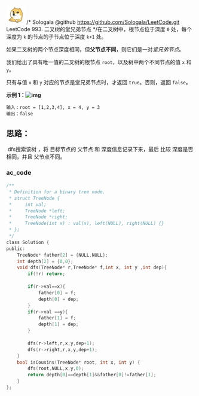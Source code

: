 ![](https://github.com/Sologala/SomeThings/blob/master/face.jpg?raw=true)
/*
    Sologala   @github    https://github.com/Sologala/LeetCode.git
    LeetCode   993. 二叉树的堂兄弟节点
*/在二叉树中，根节点位于深度 `0` 处，每个深度为 `k` 的节点的子节点位于深度 `k+1` 处。

如果二叉树的两个节点深度相同，但**父节点不同**，则它们是一对*堂兄弟节点*。

我们给出了具有唯一值的二叉树的根节点 `root`，以及树中两个不同节点的值 `x` 和 `y`。

只有与值 `x` 和 `y` 对应的节点是堂兄弟节点时，才返回 `true`。否则，返回 `false`。

 

**示例 1：![img](https://assets.leetcode-cn.com/aliyun-lc-upload/uploads/2019/02/16/q1248-01.png)**

```
输入：root = [1,2,3,4], x = 4, y = 3
输出：false
```

## **思路：**

​	dfs搜索该树 ，将 目标节点的 父节点 和 深度信息记录下来，最后 比较 深度是否相同，并且 父节点不同。

### **ac_code**
```c
/**
 * Definition for a binary tree node.
 * struct TreeNode {
 *     int val;
 *     TreeNode *left;
 *     TreeNode *right;
 *     TreeNode(int x) : val(x), left(NULL), right(NULL) {}
 * };
 */
class Solution {
public:
    TreeNode* father[2] = {NULL,NULL};
    int depth[2] = {0,0};
    void dfs(TreeNode* r,TreeNode* f,int x, int y ,int dep){
        if(!r) return;
        
        if(r->val==x){
            father[0] = f;
            depth[0] = dep;
        }
        if(r->val ==y){
            father[1] = f;
            depth[1] = dep;
        }
        
        dfs(r->left,r,x,y,dep+1);
        dfs(r->right,r,x,y,dep+1);
    }
    bool isCousins(TreeNode* root, int x, int y) {
        dfs(root,NULL,x,y,0);
        return depth[0]==depth[1]&&father[0]!=father[1];
    }
};
```

